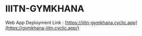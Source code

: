 # IIITN-GYMKHANA
Web App Deployment Link : [https://iiitn-gymkhana.cyclic.app](https://gymkhana-iiitn.cyclic.app/)
